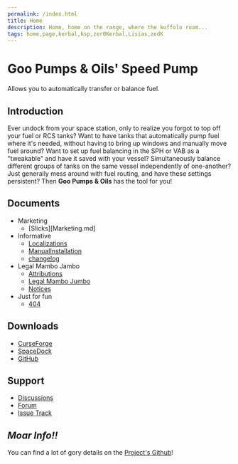 ```yaml
---
permalink: /index.html
title: Home
description: Home, home on the range, where the kuffolo roam...
tags: home,page,kerbal,ksp,zer0Kerbal,Lisias,zedK
---
```


# Goo Pumps & Oils' Speed Pump

Allows you to automatically transfer or balance fuel.

## Introduction

Ever undock from your space station, only to realize you forgot to top off your fuel or RCS tanks? Want to have tanks that automatically pump fuel where it's needed, without having to bring up windows and manually move fuel around? Want to set up fuel balancing in the SPH or VAB as a "tweakable" and have it saved with your vessel? Simultaneously balance different groups of tanks on the same vessel independently of one-another? Just generally mess around with fuel routing, and have these settings persistent? Then **Goo Pumps & Oils** has the tool for you!

## Documents

* Marketing
  * [Slicks][Marketing.md]
* Informative
  * [Localizations](Localizations.md)
  * [ManualInstallation](ManualInstallation.md)
  * [changelog](changelog.md)
* Legal Mambo Jambo
  * [Attributions](Attributions.md)
  * [Legal Mambo Jumbo](LegalMumboJumbo.md)
  * [Notices](Notices.md)
* Just for fun
  * [404](404.md)

## Downloads

* [CurseForge](https://www.curseforge.com/kerbal/ksp-mods/GPOSpeedPump)
* [SpaceDock](https://spacedock.info/mod/546)
* [GitHub](https://github.com/net-lisias-ksp/GPOSpeedPump/releases/latest)

## Support

* [Discussions](https://github.com/net-lisias-ksp/GPOSpeedPump/discussions/categories/support)
* [Forum](https://forum.kerbalspaceprogram.com/index.php?/topic/207732-*/)
* [Issue Track](https://github.com/net-lisias-ksp/GPOSpeedPump/issues)

## *Moar Info!!*

You can find a lot of gory details on the [Project's Github](https://github.com/net-lisias-ksp/GPOSpeedPump)!
